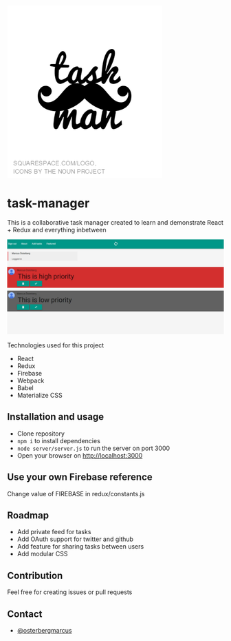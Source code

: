 ![task-man](/content/task-logo.png?raw=true)

# task-manager

This is a collaborative task manager created to learn and demonstrate React + Redux and everything inbetween

![task-manager](/content/screenshot.JPG?raw=true)

Technologies used for this project
* React
* Redux
* Firebase
* Webpack
* Babel
* Materialize CSS

## Installation and usage
* Clone repository
* `npm i` to install dependencies
* `node server/server.js` to run the server on port 3000
* Open your browser on [http://localhost:3000](http://localhost:3000)

## Use your own Firebase reference

Change value of FIREBASE in redux/constants.js

## Roadmap

* Add private feed for tasks
* Add OAuth support for twitter and github
* Add feature for sharing tasks between users
* Add modular CSS

## Contribution

Feel free for creating issues or pull requests 

## Contact
* [@osterbergmarcus](http://www.twitter.com/osterbergmarcus)
